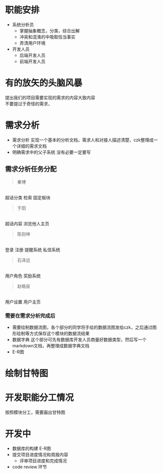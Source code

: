 # 职能安排
- 系统分析员
    - 掌握抽象概念，分类，综合出解
    - 冲突和混淆的中吸取恰当事实
    - 弄清用户环境 
- 开发人员
    - 后端开发人员
    - 前端开发人员
# 有的放矢的头脑风暴
提出我们的项目需要实现的需求的内容大致内容<br>
不要提过于奇怪的需求，

# 需求分析
- 需求分析
实现一个基本的分析文档，需求人和对接人描述清楚，czk整理成一个详细的需求文档<br>
- 明确需求中的父子系统
没有必要一定要写

## 需求分析任务分配
> 秦博
<br>
超话分类 检索 固定板块 
<br>

> 于田
<br>
超话内容 浏览他人主页
<br>

> 陈则坤
<br>
登录 注册 提醒系统 私信系统  
<br>

> 石泽远
<br>
用户角色 奖励系统
<br>

> 赵晧辰
<br>
用户设置 用户主页
<br>

### 需要在需求分析完成后

- 需要绘制数据流图，各个部分的同学将手绘的数据流图发给czk，之后通过图形绘制等方式保存这个模块的数据流结果<br>
- 数据字典
这个部分可先有数据库开发人员商量好数据类型，然后写一个markdown文档，再整理成数据字典文档
- E-R图

# 绘制甘特图

# 开发职能分工情况
按照模块分工，需要画出甘特图

# 开发中
- 数据库的构建
E-R图
- 提交项目进度情况和周报内容
    - 评审项目进度和完成情况
- code review 环节 
